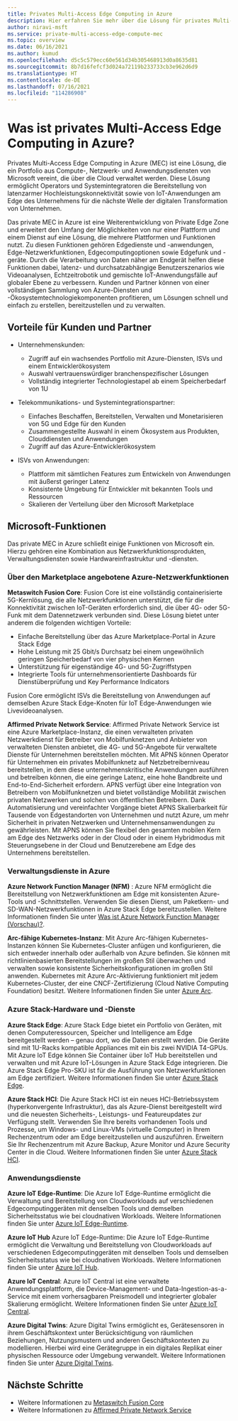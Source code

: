 ```yaml
---
title: Privates Multi-Access Edge Computing in Azure
description: Hier erfahren Sie mehr über die Lösung für privates Multi-Access Edge Computing (MEC) in Azure, die ein Portfolio aus Compute-, Netzwerk- und Anwendungsdiensten von Microsoft vereint, die über die Cloud verwaltet werden.
author: niravi-msft
ms.service: private-multi-access-edge-compute-mec
ms.topic: overview
ms.date: 06/16/2021
ms.author: kumud
ms.openlocfilehash: d5c5c579ecc60e561d34b305468913d0a8635d81
ms.sourcegitcommit: 8b7d16fefcf3d024a72119b233733cb3e962d6d9
ms.translationtype: HT
ms.contentlocale: de-DE
ms.lasthandoff: 07/16/2021
ms.locfileid: "114286908"
---
```

# <a name="what-is-azure-private-multi-access-edge-compute"></a>Was ist privates Multi-Access Edge Computing in Azure?

Privates Multi-Access Edge Computing in Azure (MEC) ist eine Lösung, die ein Portfolio aus Compute-, Netzwerk- und Anwendungsdiensten von Microsoft vereint, die über die Cloud verwaltet werden. Diese Lösung ermöglicht Operators und Systemintegratoren die Bereitstellung von latenzarmer Hochleistungskonnektivität sowie von IoT-Anwendungen am Edge des Unternehmens für die nächste Welle der digitalen Transformation von Unternehmen. 

Das private MEC in Azure ist eine Weiterentwicklung von Private Edge Zone und erweitert den Umfang der Möglichkeiten von nur einer Plattform und einem Dienst auf eine Lösung, die mehrere Plattformen und Funktionen nutzt. Zu diesen Funktionen gehören Edgedienste und -anwendungen, Edge-Netzwerkfunktionen, Edgecomputingoptionen sowie Edgefunk und -geräte. Durch die Verarbeitung von Daten näher am Endgerät helfen diese Funktionen dabei, latenz- und durchsatzabhängige Benutzerszenarios wie Videoanalysen, Echtzeitrobotik und gemischte IoT-Anwendungsfälle auf globaler Ebene zu verbessern. Kunden und Partner können von einer vollständigen Sammlung von Azure-Diensten und -Ökosystemtechnologiekomponenten profitieren, um Lösungen schnell und einfach zu erstellen, bereitzustellen und zu verwalten. 

## <a name="benefits-to-customers-and-partners"></a>Vorteile für Kunden und Partner
- Unternehmenskunden:
    - Zugriff auf ein wachsendes Portfolio mit Azure-Diensten, ISVs und einem Entwicklerökosystem
    - Auswahl vertrauenswürdiger branchenspezifischer Lösungen
    - Vollständig integrierter Technologiestapel ab einem Speicherbedarf von 1U

- Telekommunikations- und Systemintegrationspartner:
    - Einfaches Beschaffen, Bereitstellen, Verwalten und Monetarisieren von 5G und Edge für den Kunden
    - Zusammengestellte Auswahl in einem Ökosystem aus Produkten, Clouddiensten und Anwendungen
    - Zugriff auf das Azure-Entwicklerökosystem

- ISVs von Anwendungen:
    - Plattform mit sämtlichen Features zum Entwickeln von Anwendungen mit äußerst geringer Latenz 
    - Konsistente Umgebung für Entwickler mit bekannten Tools und Ressourcen
    - Skalieren der Verteilung über den Microsoft Marketplace

## <a name="microsoft-capabilities"></a>Microsoft-Funktionen
Das private MEC in Azure schließt einige Funktionen von Microsoft ein. Hierzu gehören eine Kombination aus Netzwerkfunktionsprodukten, Verwaltungsdiensten sowie Hardwareinfrastruktur und -diensten. 

### <a name="azure-network-functions-offered-via-marketplace"></a>Über den Marketplace angebotene Azure-Netzwerkfunktionen

**Metaswitch Fusion Core**: Fusion Core ist eine vollständig containerisierte 5G-Kernlösung, die alle Netzwerkfunktionen unterstützt, die für die Konnektivität zwischen IoT-Geräten erforderlich sind, die über 4G- oder 5G-Funk mit dem Datennetzwerk verbunden sind. Diese Lösung bietet unter anderem die folgenden wichtigen Vorteile:
 - Einfache Bereitstellung über das Azure Marketplace-Portal in Azure Stack Edge
 - Hohe Leistung mit 25 Gbit/s Durchsatz bei einem ungewöhnlich geringen Speicherbedarf von vier physischen Kernen
 - Unterstützung für eigenständige 4G- und 5G-Zugriffstypen
 - Integrierte Tools für unternehmensorientierte Dashboards für Dienstüberprüfung und Key Performance Indicators 
 
Fusion Core ermöglicht ISVs die Bereitstellung von Anwendungen auf demselben Azure Stack Edge-Knoten für IoT Edge-Anwendungen wie Livevideoanalysen. 

**Affirmed Private Network Service**: Affirmed Private Network Service ist eine Azure Marketplace-Instanz, die einen verwalteten privaten Netzwerkdienst für Betreiber von Mobilfunknetzen und Anbieter von verwalteten Diensten anbietet, die 4G- und 5G-Angebote für verwaltete Dienste für Unternehmen bereitstellen möchten. Mit APNS können Operator für Unternehmen ein privates Mobilfunknetz auf Netzbetreiberniveau bereitstellen, in dem diese unternehmenskritische Anwendungen ausführen und betreiben können, die eine geringe Latenz, eine hohe Bandbreite und End-to-End-Sicherheit erfordern. APNS verfügt über eine Integration von Betreibern von Mobilfunknetzen und bietet vollständige Mobilität zwischen privaten Netzwerken und solchen von öffentlichen Betreibern. Dank Automatisierung und vereinfachter Vorgänge bietet APNS Skalierbarkeit für Tausende von Edgestandorten von Unternehmen und nutzt Azure, um mehr Sicherheit in privaten Netzwerken und Unternehmensanwendungen zu gewährleisten. Mit APNS können Sie flexibel den gesamten mobilen Kern am Edge des Netzwerks oder in der Cloud oder in einem Hybridmodus mit Steuerungsebene in der Cloud und Benutzerebene am Edge des Unternehmens bereitstellen. 

### <a name="azure-management-services"></a>Verwaltungsdienste in Azure

**Azure Network Function Manager (NFM)** : Azure NFM ermöglicht die Bereitstellung von Netzwerkfunktionen am Edge mit konsistenten Azure-Tools und -Schnittstellen. Verwenden Sie diesen Dienst, um Paketkern- und SD-WAN-Netzwerkfunktionen in Azure Stack Edge bereitzustellen. Weitere Informationen finden Sie unter [Was ist Azure Network Function Manager (Vorschau)?](../network-function-manager/overview.md).

**Arc-fähige Kubernetes-Instanz**: Mit Azure Arc-fähigen Kubernetes-Instanzen können Sie Kubernetes-Cluster anfügen und konfigurieren, die sich entweder innerhalb oder außerhalb von Azure befinden. Sie können mit richtlinienbasierten Bereitstellungen im großen Stil überwachen und verwalten sowie konsistente Sicherheitskonfigurationen im großen Stil anwenden. Kubernetes mit Azure Arc-Aktivierung funktioniert mit jedem Kubernetes-Cluster, der eine CNCF-Zertifizierung (Cloud Native Computing Foundation) besitzt. Weitere Informationen finden Sie unter [Azure Arc](https://azure.microsoft.com/services/azure-arc/).

### <a name="azure-stack-hardware-and-services"></a>Azure Stack-Hardware und -Dienste
**Azure Stack Edge**: Azure Stack Edge bietet ein Portfolio von Geräten, mit denen Computeressourcen, Speicher und Intelligence am Edge bereitgestellt werden – genau dort, wo die Daten erstellt werden. Die Geräte sind mit 1U-Racks kompatible Appliances mit ein bis zwei NVIDIA T4-GPUs. Mit Azure IoT Edge können Sie Container über IoT Hub bereitstellen und verwalten und mit Azure IoT-Lösungen in Azure Stack Edge integrieren. Die Azure Stack Edge Pro-SKU ist für die Ausführung von Netzwerkfunktionen am Edge zertifiziert. Weitere Informationen finden Sie unter [Azure Stack Edge](https://azure.microsoft.com/products/azure-stack/edge/).

**Azure Stack HCI**: Die Azure Stack HCI ist ein neues HCI-Betriebssystem (hyperkonvergente Infrastruktur), das als Azure-Dienst bereitgestellt wird und die neuesten Sicherheits-, Leistungs- und Featureupdates zur Verfügung stellt. Verwenden Sie Ihre bereits vorhandenen Tools und Prozesse, um Windows- und Linux-VMs (virtuelle Computer) in Ihrem Rechenzentrum oder am Edge bereitzustellen und auszuführen. Erweitern Sie Ihr Rechenzentrum mit Azure Backup, Azure Monitor und Azure Security Center in die Cloud. Weitere Informationen finden Sie unter [Azure Stack HCI](https://azure.microsoft.com/products/azure-stack/hci/).

### <a name="application-services"></a>Anwendungsdienste

**Azure IoT Edge-Runtime**: Die Azure IoT Edge-Runtime ermöglicht die Verwaltung und Bereitstellung von Cloudworkloads auf verschiedenen Edgecomputinggeräten mit denselben Tools und demselben Sicherheitsstatus wie bei cloudnativen Workloads. Weitere Informationen finden Sie unter [Azure IoT Edge-Runtime](/windows/ai/windows-ml-container/iot-edge-runtime).

**Azure IoT Hub** Azure IoT Edge-Runtime: Die Azure IoT Edge-Runtime ermöglicht die Verwaltung und Bereitstellung von Cloudworkloads auf verschiedenen Edgecomputinggeräten mit denselben Tools und demselben Sicherheitsstatus wie bei cloudnativen Workloads. Weitere Informationen finden Sie unter [Azure IoT Hub](https://azure.microsoft.com/services/iot-hub/).

**Azure IoT Central**: Azure IoT Central ist eine verwaltete Anwendungsplattform, die Device-Management- und Data-Ingestion-as-a-Service mit einem vorhersagbaren Preismodell und integrierter globaler Skalierung ermöglicht. Weitere Informationen finden Sie unter [Azure IoT Central](https://azure.microsoft.com/services/iot-central/).

**Azure Digital Twins**: Azure Digital Twins ermöglicht es, Gerätesensoren in ihrem Geschäftskontext unter Berücksichtigung von räumlichen Beziehungen, Nutzungsmustern und anderen Geschäftskontexten zu modellieren. Hierbei wird eine Gerätegruppe in ein digitales Replikat einer physischen Ressource oder Umgebung verwandelt. Weitere Informationen finden Sie unter [Azure Digital Twins](https://azure.microsoft.com/services/digital-twins/).

## <a name="next-steps"></a>Nächste Schritte
- Weitere Informationen zu [Metaswitch Fusion Core](metaswitch-fusion-core-overview.md)
- Weitere Informationen zu [Affirmed Private Network Service](affirmed-private-network-service-overview.md)